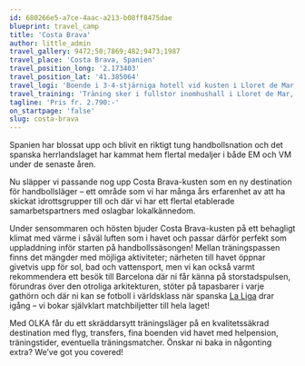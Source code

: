 ```yaml
---
id: 680266e5-a7ce-4aac-a213-b08ff8475dae
blueprint: travel_camp
title: 'Costa Brava'
author: little_admin
travel_gallery: 9472;50;7869;482;9473;1987
travel_place: 'Costa Brava, Spanien'
travel_position_long: '2.173403'
travel_position_lat: '41.385064'
travel_logi: 'Boende i 3-4-stjärniga hotell vid kusten i Lloret de Mar, cirka 500 meter från staden. Rummen har dusch/wc, luftkonditionering och tv. På hotellen finns utomhuspool.'
travel_training: 'Träning sker i fullstor inomhushall i Lloret de Mar, cirka 5 minuters promenad från hotellet.'
tagline: 'Pris fr. 2.790:-'
on_startpage: 'false'
slug: costa-brava
---
```

<p>Spanien har blossat upp och blivit en riktigt tung handbollsnation och det spanska herrlandslaget har kammat hem flertal medaljer i både EM och VM under de senaste åren.</p>
<p>Nu släpper vi passande nog upp Costa Brava-kusten som en ny destination för handbollsläger – ett område som vi har många års erfarenhet av att ha skickat idrottsgrupper till och där vi har ett flertal etablerade samarbetspartners med oslagbar lokalkännedom.</p>
<p>Under sensommaren och hösten bjuder Costa Brava-kusten på ett behagligt klimat med värme i såväl luften som i havet och passar därför perfekt som uppladdning inför starten på handbollssäsongen! Mellan träningspassen finns det mängder med möjliga aktiviteter; närheten till havet öppnar givetvis upp för sol, bad och vattensport, men vi kan också varmt rekommendera ett besök till Barcelona där ni får känna på storstadspulsen, förundras över den otroliga arkitekturen, stöter på tapasbarer i varje gathörn och där ni kan se fotboll i världsklass när spanska <a href="https://olka.se/fotbollsresor/la-liga/">La Liga</a> drar igång – vi bokar självklart matchbiljetter till hela laget!</p>
<p>Med OLKA får du ett skräddarsytt träningsläger på en kvalitetssäkrad destination med flyg, transfers, fina boenden vid havet med helpension, träningstider, eventuella träningsmatcher. Önskar ni baka in någonting extra? We’ve got you covered!</p>
